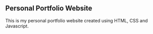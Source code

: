 ## Personal Portfolio Website

This is my personal portfolio website created using HTML, CSS and Javascript.
